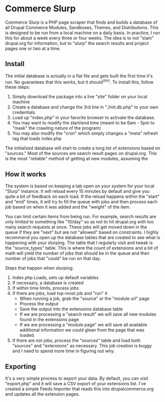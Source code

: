 Commerce Slurp
==============

Commerce Slurp is a PHP page scraper that finds and builds a database of all Drupal Commerce Modules, Sandboxes, Themes, and Distributions. This is designed to be run from a local machine on a daily basis. In practice, I run this for about a week every three or four weeks. The idea is to not "slam" drupal.org for information, but to "slurp" the search results and project pages one or two at a time. 

Install
-------

The initial database is actually in a flat file and gets built the first time it's run. No guarantees that this works, but it should<sup>(tm)</sup>. To install this, follow these steps:

1. Simply download the package into a live "site" folder on your local machine 
2. Create a database and change the 3rd line in "./init.db.php" to your own credentials.
3. Load up "index.php" in your favorite browser to activate the database.
4. You may want to modify the start/end time (meant to be 6am - 5pm to "mask" the crawling nature of the program)
5. You may also modify the "cron" which simply changes a "meta" refresh tag that loads index.php

The initialized database will start to create a long list of extensions based on "sources." Most of the sources are search result pages on drupal.org. This is the most "reliable" method of getting at new modules, assuming the 

How it works
------------

The system is based on keeping a tab open on your system for your local "Slurp" instance. It will reload every 15 minutes by default and give you quite a bit of feedback on each load. If the reload happens within the "start" and "end" times, it will try to fill the queue with jobs and then process each job based on when it was added and the "weight" of the item. 

You can limit certain items from being run. For example, search results are only limited to something like "10/day" so as not to hit drupal.org with too many search requests at once. These jobs will get moved down in the queue if they are "next" but are not "allowed" based on constraints. I highly recommend you open up the database tables that are created to see what is happening with your slurping. The table that I regularly visit and tweak is the "source_types" table. This is where the count of extensions and a bit of math will yield the number of jobs that should be in the queue and then number of jobs that "could" be run on that day.

Steps that happen when slurping:

1. Index.php Loads, sets up default variables
2. If necessary, a database is created
3. If within time limits, process jobs
4. If there are jobs, load top-most job and "run" it
   - When running a job, grab the "source" or the "module url" page
   - Process the output
   - Save the output into the extensions database table
   - If we are processing a "search result" we will save all new modules found in the extensions page
   - If we are processing a "module page" we will save all available additional information we could glean from the page that was loaded.
5. If there are not jobs, process the "sources" table and load both "sources" and "extensions" as necessary. This job creation is buggy and I need to spend more time in figuring out why. 

Exporting
---------

It's a very simple process to export your data. By default, you can visit "export.php" and it will save a CSV export of your extensions list. I've created a simple Feeds Importer that reads this into drupalcommerce.org and updates all the extension pages.
